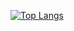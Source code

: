 [![Top Langs](https://github-readme-stats.vercel.app/api/top-langs/?username=eriktherdev&langs_count=3)](https://github.com/anuraghazra/github-readme-stats)